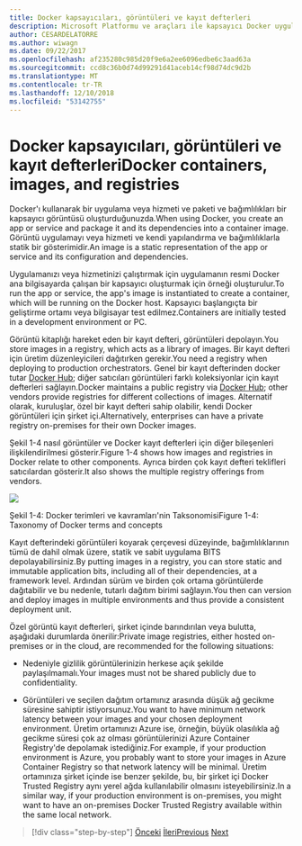 ```yaml
---
title: Docker kapsayıcıları, görüntüleri ve kayıt defterleri
description: Microsoft Platformu ve araçları ile kapsayıcı Docker uygulaması yaşam
author: CESARDELATORRE
ms.author: wiwagn
ms.date: 09/22/2017
ms.openlocfilehash: af235280c985d20f9e6a2ee6096edbe6c3aad63a
ms.sourcegitcommit: ccd8c36b0d74d99291d41aceb14cf98d74dc9d2b
ms.translationtype: MT
ms.contentlocale: tr-TR
ms.lasthandoff: 12/10/2018
ms.locfileid: "53142755"
---
```

# <a name="docker-containers-images-and-registries"></a><span data-ttu-id="5e681-103">Docker kapsayıcıları, görüntüleri ve kayıt defterleri</span><span class="sxs-lookup"><span data-stu-id="5e681-103">Docker containers, images, and registries</span></span>

<span data-ttu-id="5e681-104">Docker'ı kullanarak bir uygulama veya hizmeti ve paketi ve bağımlılıkları bir kapsayıcı görüntüsü oluşturduğunuzda.</span><span class="sxs-lookup"><span data-stu-id="5e681-104">When using Docker, you create an app or service and package it and its dependencies into a container image.</span></span> <span data-ttu-id="5e681-105">Görüntü uygulamayı veya hizmeti ve kendi yapılandırma ve bağımlılıklarla statik bir gösterimidir.</span><span class="sxs-lookup"><span data-stu-id="5e681-105">An image is a static representation of the app or service and its configuration and dependencies.</span></span>

<span data-ttu-id="5e681-106">Uygulamanızı veya hizmetinizi çalıştırmak için uygulamanın resmi Docker ana bilgisayarda çalışan bir kapsayıcı oluşturmak için örneği oluşturulur.</span><span class="sxs-lookup"><span data-stu-id="5e681-106">To run the app or service, the app's image is instantiated to create a container, which will be running on the Docker host.</span></span> <span data-ttu-id="5e681-107">Kapsayıcı başlangıçta bir geliştirme ortamı veya bilgisayar test edilmez.</span><span class="sxs-lookup"><span data-stu-id="5e681-107">Containers are initially tested in a development environment or PC.</span></span>

<span data-ttu-id="5e681-108">Görüntü kitaplığı hareket eden bir kayıt defteri, görüntüleri depolayın.</span><span class="sxs-lookup"><span data-stu-id="5e681-108">You store images in a registry, which acts as a library of images.</span></span> <span data-ttu-id="5e681-109">Bir kayıt defteri için üretim düzenleyicileri dağıtırken gerekir.</span><span class="sxs-lookup"><span data-stu-id="5e681-109">You need a registry when deploying to production orchestrators.</span></span> <span data-ttu-id="5e681-110">Genel bir kayıt defterinden docker tutar [Docker Hub](https://hub.docker.com/); diğer satıcıları görüntüleri farklı koleksiyonlar için kayıt defterleri sağlayın.</span><span class="sxs-lookup"><span data-stu-id="5e681-110">Docker maintains a public registry via [Docker Hub](https://hub.docker.com/); other vendors provide registries for different collections of images.</span></span> <span data-ttu-id="5e681-111">Alternatif olarak, kuruluşlar, özel bir kayıt defteri sahip olabilir, kendi Docker görüntüleri için şirket içi.</span><span class="sxs-lookup"><span data-stu-id="5e681-111">Alternatively, enterprises can have a private registry on-premises for their own Docker images.</span></span>

<span data-ttu-id="5e681-112">Şekil 1-4 nasıl görüntüler ve Docker kayıt defterleri için diğer bileşenleri ilişkilendirilmesi gösterir.</span><span class="sxs-lookup"><span data-stu-id="5e681-112">Figure 1-4 shows how images and registries in Docker relate to other components.</span></span> <span data-ttu-id="5e681-113">Ayrıca birden çok kayıt defteri teklifleri satıcılardan gösterir.</span><span class="sxs-lookup"><span data-stu-id="5e681-113">It also shows the multiple registry offerings from vendors.</span></span>

![](./media/image4.png)

<span data-ttu-id="5e681-114">Şekil 1-4: Docker terimleri ve kavramları'nin Taksonomisi</span><span class="sxs-lookup"><span data-stu-id="5e681-114">Figure 1-4: Taxonomy of Docker terms and concepts</span></span>

<span data-ttu-id="5e681-115">Kayıt defterindeki görüntüleri koyarak çerçevesi düzeyinde, bağımlılıklarının tümü de dahil olmak üzere, statik ve sabit uygulama BITS depolayabilirsiniz.</span><span class="sxs-lookup"><span data-stu-id="5e681-115">By putting images in a registry, you can store static and immutable application bits, including all of their dependencies, at a framework level.</span></span> <span data-ttu-id="5e681-116">Ardından sürüm ve birden çok ortama görüntülerde dağıtabilir ve bu nedenle, tutarlı dağıtım birimi sağlayın.</span><span class="sxs-lookup"><span data-stu-id="5e681-116">You then can version and deploy images in multiple environments and thus provide a consistent deployment unit.</span></span>

<span data-ttu-id="5e681-117">Özel görüntü kayıt defterleri, şirket içinde barındırılan veya bulutta, aşağıdaki durumlarda önerilir:</span><span class="sxs-lookup"><span data-stu-id="5e681-117">Private image registries, either hosted on-premises or in the cloud, are recommended for the following situations:</span></span>

-   <span data-ttu-id="5e681-118">Nedeniyle gizlilik görüntülerinizin herkese açık şekilde paylaşılmamalı.</span><span class="sxs-lookup"><span data-stu-id="5e681-118">Your images must not be shared publicly due to confidentiality.</span></span>

-   <span data-ttu-id="5e681-119">Görüntüleri ve seçilen dağıtım ortamınız arasında düşük ağ gecikme süresine sahiptir istiyorsunuz.</span><span class="sxs-lookup"><span data-stu-id="5e681-119">You want to have minimum network latency between your images and your chosen deployment environment.</span></span> <span data-ttu-id="5e681-120">Üretim ortamınızı Azure ise, örneğin, büyük olasılıkla ağ gecikme süresi çok az olması görüntülerinizi Azure Container Registry'de depolamak istediğiniz.</span><span class="sxs-lookup"><span data-stu-id="5e681-120">For example, if your production environment is Azure, you probably want to store your images in Azure Container Registry so that network latency will be minimal.</span></span> <span data-ttu-id="5e681-121">Üretim ortamınıza şirket içinde ise benzer şekilde, bu, bir şirket içi Docker Trusted Registry aynı yerel ağda kullanılabilir olmasını isteyebilirsiniz.</span><span class="sxs-lookup"><span data-stu-id="5e681-121">In a similar way, if your production environment is on-premises, you might want to have an on-premises Docker Trusted Registry available within the same local network.</span></span>

>[!div class="step-by-step"]
><span data-ttu-id="5e681-122">[Önceki](docker-terminology.md)
>[İleri](Docker-application-lifecycle/index.md)</span><span class="sxs-lookup"><span data-stu-id="5e681-122">[Previous](docker-terminology.md)
[Next](Docker-application-lifecycle/index.md)</span></span>